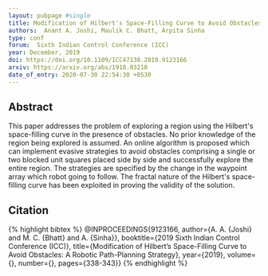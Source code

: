 ```yaml
---
layout: pubpage #single
title: Modification of Hilbert's Space-Filling Curve to Avoid Obstacles A Robotic Path-Planning Strategy
authors:  Anant A. Joshi, Maulik C. Bhatt, Arpita Sinha
type: conf
forum:  Sixth Indian Control Conference (ICC)
year: December, 2019
doi: https://doi.org/10.1109/ICC47138.2019.9123166
arxiv: https://arxiv.org/abs/1910.03210
date_of_entry: 2020-07-30 22:54:30 +0530
---
```


## Abstract 
This paper addresses the problem of exploring a region using the Hilbert's space-filling curve in the presence of obstacles. No prior knowledge of the region being explored is assumed. An online algorithm is proposed which can implement evasive strategies to avoid obstacles comprising a single or two blocked unit squares placed side by side and successfully explore the entire region. The strategies are specified by the change in the waypoint array which robot going to follow. The fractal nature of the Hilbert's space-filling curve has been exploited in proving the validity of the solution. 

## Citation 
{% highlight bibtex %}
@INPROCEEDINGS{9123166,
  author={A. A. {Joshi} and M. C. {Bhatt} and A. {Sinha}},
  booktitle={2019 Sixth Indian Control Conference (ICC)}, 
  title={Modification of Hilbert’s Space-Filling Curve to Avoid Obstacles: A Robotic Path-Planning Strategy}, 
  year={2019},
  volume={},
  number={},
  pages={338-343}}
{% endhighlight %}
